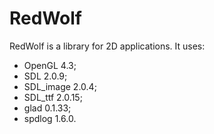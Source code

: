 # RedWolf
RedWolf is a library for 2D applications.
It uses:
- OpenGL 4.3;
- SDL 2.0.9;
- SDL_image 2.0.4;
- SDL_ttf 2.0.15;
- glad 0.1.33;
- spdlog 1.6.0.